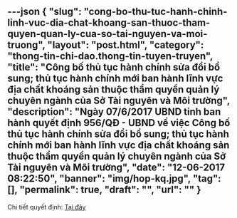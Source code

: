 ---json
{
    "slug": "cong-bo-thu-tuc-hanh-chinh-linh-vuc-dia-chat-khoang-san-thuoc-tham-quyen-quan-ly-cua-so-tai-nguyen-va-moi-truong",
    "layout": "post.html",
    "category": "thong-tin-chi-dao.thong-tin-tuyen-truyen",
    "title": "Công bố thủ tục hành chính sửa đổi bổ sung; thủ tục hành chính mới ban hành lĩnh vực địa chất khoáng sản thuộc thẩm quyền quản lý chuyên ngành của Sở Tài nguyên và Môi trường",
    "description": "Ngày 07/6/2017 UBND tỉnh ban hành quyết định 956/QĐ - UBND về việc Công bố thủ tục hành chính sửa đổi bổ sung; thủ tục hành chính mới ban hành lĩnh vực địa chất khoáng sản thuộc thẩm quyền quản lý chuyên ngành của Sở Tài nguyên và Môi trường",
    "date": "12-06-2017 08:22:50",
    "banner": "img/hop-kq.jpg",
    "tag": [],
    "permalink": true,
    "draft": "",
    "url": ""
}
---
<p>Chi tiết quyết định:&nbsp;<a href="http://www.mediafire.com/file/zsl8fh99u5a7lnm/QD-956_Q%C4%90_-_UBND.pdf" target="_blank">Tại đây</a></p>